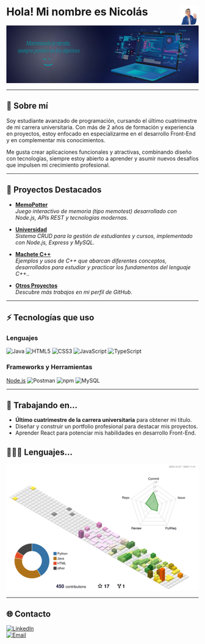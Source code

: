 # <img src="./images/avatar.png" width=10% align=right /> Hola! Mi nombre es Nicolás  

<a><img src="./images/bannerD.jpg" borderRadius='1rem' boxShadow='0 5px 18px rgba(0,0,0,0.3)'></a>

---

## 🎯 Sobre mí  

Soy estudiante avanzado de programación, cursando el último cuatrimestre de mi carrera universitaria. Con más de 2 años de formación y experiencia en proyectos, estoy enfocado en especializarme en el desarrollo Front-End y en complementar mis conocimientos.  

Me gusta crear aplicaciones funcionales y atractivas, combinando diseño con tecnologías, siempre estoy abierto a aprender y asumir nuevos desafíos que impulsen mi crecimiento profesional.  

---

## 📂 Proyectos Destacados  

- **[MemoPotter](https://github.com/nicoKaminski/Memo-Potter)**  
  _Juego interactivo de memoria (tipo memotest) desarrollado con Node.js, APIs REST y tecnologías modernas._

- **[Universidad](https://github.com/nicoKaminski/universidad)**  
  _Sistema CRUD para la gestión de estudiantes y cursos, implementado con Node.js, Express y MySQL._

- **[Machete C++](https://github.com/nicoKaminski/Cplusplus-Usos)**  
  _Ejemplos y usos de C++ que abarcan diferentes conceptos, desarrollados para estudiar y practicar los fundamentos del lenguaje C++.._
  
- **[Otros Proyectos](https://github.com/nicoKaminski)**  
  _Descubre más trabajos en mi perfil de GitHub._

---

## ⚡ Tecnologías que uso  

### Lenguajes  
![Java](https://img.shields.io/badge/Java-ED8B00?style=for-the-badge&logo=java&logoColor=white)
![HTML5](https://img.shields.io/badge/HTML5-E34F26?style=for-the-badge&logo=html5&logoColor=white)
![CSS3](https://img.shields.io/badge/CSS3-1572B6?style=for-the-badge&logo=css3&logoColor=white)
![JavaScript](https://img.shields.io/badge/JavaScript-323330?style=for-the-badge&logo=javascript&logoColor=F7DF1E)
![TypeScript](https://img.shields.io/badge/TypeScript-007ACC?style=for-the-badge&logo=typescript&logoColor=white)

### Frameworks y Herramientas  
[Node.js](https://img.shields.io/badge/Node.js-43853D?style=for-the-badge&logo=node.js&logoColor=white)
![Postman](https://img.shields.io/badge/Postman-FF6C37?style=for-the-badge&logo=postman&logoColor=white)
![npm](https://img.shields.io/badge/npm-CB3837?style=for-the-badge&logo=npm&logoColor=white)
![MySQL](https://img.shields.io/badge/MySQL-00000F?style=for-the-badge&logo=mysql&logoColor=white)

---

## 🚀 Trabajando en...  

- **Último cuatrimestre de la carrera universitaria** para obtener mi título.  
- Diseñar y construir un portfolio profesional para destacar mis proyectos.  
- Aprender React para potenciar mis habilidades en desarrollo Front-End.  

## 🧑🏻‍💻 Lenguajes...  
![](./profile-3d-contrib/profile-season-animate.svg)

---

## 🌐 Contacto  

[![LinkedIn](https://img.shields.io/badge/LinkedIn-blue?style=for-the-badge&logo=linkedin)](https://www.linkedin.com/in/nkaminski-profile/)  
[![Email](https://img.shields.io/badge/Email-D14836?style=for-the-badge&logo=gmail&logoColor=white)](mailto:nicokaminski89@gmail.com)  
